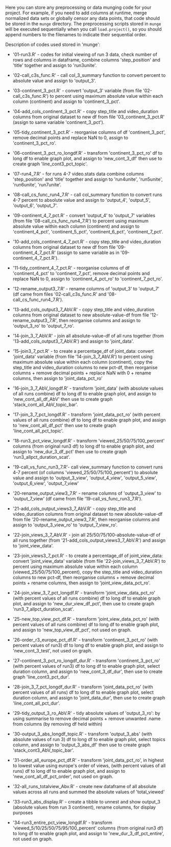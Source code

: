 Here you can store any preprocessing or data munging code for your project. For example, if you need to add columns at runtime, merge normalized data sets or globally censor any data points, that code should be stored in the `munge` directory. The preprocessing scripts stored in `munge` will be executed sequentially when you call `load.project()`, so you should append numbers to the filenames to indicate their sequential order.

Description of codes used stored in 'munge':

- '01-run3.R' - codes for initial viewing of run 3 data, check number of rows and columns in dataframe, combine columns 'step_position' and 'title' together and assign to 'run3unite'.

- '02-call_c3s_func.R' - call col_3_summary function to convert percent to absolute value and assign to 'output_3'.

- '03-continent_3_pct.R' - convert 'output_3' variable (from file '02-call_c3s_func.R') to percent using maximum absolute value within each column (continent) and assign to 'continent_3_pct'.

- '04-add_cols_continent_3_pct.R' - copy step_title and video_duration columns from original dataset to new df from file '03_continent_3_pct.R' (assign to same variable 'continent_3_pct').

- '05-tidy_continent_3_pct.R' - reorganise columns of df 'continent_3_pct', remove decimal points and replace NaN to 0, assign to 'continent_3_pct_ro'.

- '06-continent_3_pct_ro_longdf.R' - transform 'continent_3_pct_ro' df to long df to enable graph plot, and assign to 'new_cont_3_df' then use to create graph 'line_cont3_pct_topic'.

- '07-run4_7.R' - for runs 4-7 video.stats data combine columns 'step_position' and 'title' together and assign to 'run4unite', 'run5unite', 'run6unite', 'run7unite'.

- '08-call_cs_func_run4_7.R' - call col_summary function to convert runs 4-7 percent to absolute value and assign to 'output_4', 'output_5', 'output_6', 'output_7'.

- '09-continent_4_7_pct.R' - convert 'output_4' to 'output_7' variables (from file '08-call_cs_func_run4_7.R') to percent using maximum absolute value within each column (continent) and assign to 'continent_4_pct', 'continent_5_pct', 'continent_6_pct', 'continent_7_pct'.

- '10-add_cols_continent_4_7_pct.R' - copy step_title and video_duration columns from original dataset to new df from file '09-continent_4_7_pct.R' (assign to same variable as in '09-continent_4_7_pct.R').

- '11-tidy_continent_4_7_pct.R' - reorganise columns of df 'continent_4_pct' to 'continent_7_pct', remove decimal points and replace NaN to 0, assign to 'continent_4_pct_ro' to 'continent_7_pct_ro'.

- '12-rename_output3_7.R' - rename columns of 'output_3' to 'output_7' (df came from files '02-call_c3s_func.R' and '08-call_cs_func_run4_7.R').

- '13-add_cols_output3_7_AbV.R' - copy step_title and video_duration columns from original dataset to new absolute-value-df from file '12-rename_output3_7.R', then reorganise columns and assign to 'output_3_ro' to 'output_7_ro'. 

- '14-join_3_7_AbV.R' - join all absolute-value-df of all runs together (from '13-add_cols_output3_7_AbV.R') and assign to 'joint_data'.

- '15-join3_7_pct.R' - to create a percentage_df of joint_data: convert 'joint_data' variable (from file '14-join_3_7_AbV.R') to percent using maximum absolute value within each column (continent), copy the step_title and video_duration columns to new pct-df, then reorganise columns + remove decimal points + replace NaN with 0 + rename columns, then assign to 'joint_data_pct_ro'

- '16-join_3_7_AbV_longdf.R' - transform 'joint_data' (with absolute values of all runs combine) df to long df to enable graph plot, and assign to 'new_cont_all_df_AbV' then use to create graph 'stack_cont_all_AbV_topic_bar'.

- '17-join_3_7_pct_longdf.R' - transform 'joint_data_pct_ro' (with percent values of all runs combine) df to long df to enable graph plot, and assign to 'new_cont_all_df_pct' then use to create graph 'line_cont_all_pct_topic'.

- '18-run3_pct_view_longdf.R' - transform 'viewed_25/50/75/100_percent' columns (from original run3 df) to long df to enable graph plot, and assign to 'new_dur_3_df_pct' then use to create graph 'run3_allpct_duration_scat'.

- '19-call_vs_func_run3_7.R'- call view_summary function to convert runs 4-7 percent (of columns 'viewed_25/50/75/100_percent') to absolute value and assign to 'output_3_view', 'output_4_view', 'output_5_view', 'output_6_view', 'output_7_view'

- '20-rename_output_view3_7.R' - rename columns of 'output_3_view' to 'output_7_view' (df came from file '19-call_vs_func_run3_7.R').

- '21-add_cols_output_views3_7_AbV.R' - copy step_title and video_duration columns from original dataset to new absolute-value-df from file '20-rename_output_view3_7.R', then reorganise columns and assign to 'output_3_view_ro' to 'output_7_view_ro'.

- '22-join_views_3_7_AbV.R' - join all 25/50/75/100-absolute-value-df of all runs together (from '21-add_cols_output_views3_7_AbV.R') and assign to 'joint_view_data'.

- '23-join_views3_7_pct.R' - to create a percentage_df of joint_view_data: convert 'joint_view_data' variable (from file '22-join_views_3_7_AbV.R') to percent using maximum absolute value within each column (viewed_25/50/75/100_percent), copy the step_title and video_duration columns to new pct-df, then reorganise columns + remove decimal points + rename columns, then assign to 'joint_view_data_pct_ro'.

- '24-join_view_3_7_pct_longdf.R' - transform 'joint_view_data_pct_ro' (with percent values of all runs combine) df to long df to enable graph plot, and assign to 'new_dur_view_df_pct', then use to create graph 'run3_7_allpct_duration_scat'.

- '25-new_top_view_pct_df.R' - transform 'joint_view_data_pct_ro' (with percent values of all runs combine) df to long df to enable graph plot, and assign to 'new_top_view_df_pct', not used on graph.

- '26-order_r3_europe_pct_df.R' - transform 'continent_3_pct_ro' (with percent values of run3) df to long df to enable graph plot, and assign to 'new_cont_3_test', not used on graph.

- '27-continent_3_pct_ro_longdf_dur.R' - transform 'continent_3_pct_ro' (with percent values of run3) df to long df to enable graph plot, select duration column, and assign to 'new_cont_3_df_dur', then use to create graph 'line_cont3_pct_dur'.

- '28-join_3_7_pct_longdf_dur.R' - transform 'joint_data_pct_ro' (with percent values of all runs) df to long df to enable graph plot, select duration column, and assign to 'joint_data_dur', then use to create graph 'line_cont_all_pct_dur'.

- '29-tidy_output_3_ro_AbV.R' - tidy absolute values of 'output_3_ro': by using summarise to remove decimal points + remove unwanted .name from columns (by removing df held within)

- '30-output_3_abs_longdf_topic.R' - transform 'output_3_abs' (with absolute values of run 3) df to long df to enable graph plot, select topics column, and assign to 'output_3_abs_df' then use to create graph 'stack_cont3_AbV_topic_bar'.

- '31-order_all_europe_pct_df.R' - transform 'joint_data_pct_ro', in highest to lowest value using europe's order of views, (with percent values of all runs) df to long df to enable graph plot, and assign to 'new_cont_all_df_pct_order', not used on graph.

- '32-all_runs_totalview_Abv.R' - create new dataframe of all absolute values across all runs and summed the absolute values of 'total_viewed'

- '33-run3_abs_display.R' - create a tibble to unnest and show output_3 (absolute values from run 3 continent), rename columns, for display purposes

- '34-run3_entire_pct_view_longdf.R' - transform 'viewed_5/10/25/50/75/95/100_percent' columns (from original run3 df) to long df to enable graph plot, and assign to 'new_dur_3_df_pct_entire', not used on graph.
